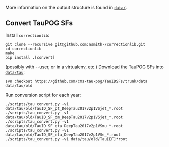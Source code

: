 More information on the output structure is found in [`data/`](../data/tau).

## Convert TauPOG SFs

Install `correctionlib`:
```
git clone --recursive git@github.com:nsmith-/correctionlib.git
cd correctionlib
make
pip install .[convert]
```
(possibly with --user, or in a virtualenv, etc.)
Download the TauPOG SFs into [`data/tau`](../data/tau):
```
svn checkout https://github.com/cms-tau-pog/TauIDSFs/trunk/data data/tau/old
```
Run conversion script for each year:
```
./scripts/tau_convert.py -v1 data/tau/old/TauID_SF_pt_DeepTau2017v2p1VSjet_*.root
./scripts/tau_convert.py -v1 data/tau/old/TauID_SF_dm_DeepTau2017v2p1VSjet_*.root
./scripts/tau_convert.py -v1 data/tau/old/TauID_SF_eta_DeepTau2017v2p1VSmu_*.root
./scripts/tau_convert.py -v1 data/tau/old/TauID_SF_eta_DeepTau2017v2p1VSe_*.root
./scripts/tau_convert.py -v1 data/tau/old/Tau[EF]*root
```
